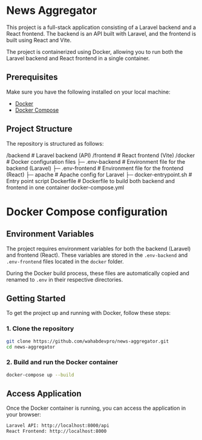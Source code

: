 # News Aggregator

This project is a full-stack application consisting of a Laravel backend and a React frontend. The backend is an API built with Laravel, and the frontend is built using React and Vite.

The project is containerized using Docker, allowing you to run both the Laravel backend and React frontend in a single container.

## Prerequisites

Make sure you have the following installed on your local machine:

- [Docker](https://www.docker.com/get-started)
- [Docker Compose](https://docs.docker.com/compose/install/)

## Project Structure

The repository is structured as follows:

/backend # Laravel backend (API)
/frontend # React frontend (Vite)
/docker # Docker configuration files 
  ├─ .env-backend # Environment file for the backend (Laravel)
  ├─ .env-frontend # Environment file for the frontend (React)
  ├─ apache # Apache config for Laravel
  ├─ docker-entrypoint.sh # Entry point script
Dockerfile # Dockerfile to build both backend and frontend in one container docker-compose.yml

# Docker Compose configuration

## Environment Variables

The project requires environment variables for both the backend (Laravel) and frontend (React). These variables are stored in the `.env-backend` and `.env-frontend` files located in the `docker` folder.

During the Docker build process, these files are automatically copied and renamed to `.env` in their respective directories.

## Getting Started

To get the project up and running with Docker, follow these steps:

### 1. Clone the repository

```bash
git clone https://github.com/wahabdevpro/news-aggregator.git
cd news-aggregator
```

### 2.  Build and run the Docker container
```bash
docker-compose up --build
```

## Access Application

Once the Docker container is running, you can access the application in your browser:

```bash
Laravel API: http://localhost:8000/api
React Frontend: http://localhost:8000
```
